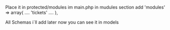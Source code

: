 Place it in protected/modules
im main.php in mudules section add
'modules' => array(
....
'tickets'
....
),

All Schemas i`ll add later now you can see it in models 
